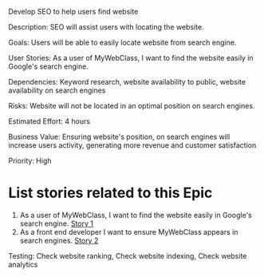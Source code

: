 Develop SEO to help users find website

Description: SEO will assist users with locating the website.

Goals: Users will be able to easily locate website from search engine.

User Stories: As a user of MyWebClass, I want to find the website easily in Google's search engine.

Dependencies: Keyword research, website availability to public, website availability on search engines 

Risks: Website will not be located in an optimal position on search engines.

Estimated Effort: 4 hours

Business Value: Ensuring website's position, on search engines will increase users activity, generating more revenue and customer satisfaction

Priority: High

# List stories related to this Epic
1. As a user of MyWebClass, I want to find the website easily in Google's search engine. [Story 1](https://github.com/bsibanda3/mywebclass-agile-docs/blob/main/documentation/theme_1/initiatives/Epics/Stories/WebsiteCreateStories1.md)
2. As a front end developer I want to ensure MyWebClass appears in search engines. [Story 2](https://github.com/bsibanda3/mywebclass-agile-docs/blob/main/documentation/theme_1/initiatives/Epics/Stories/WebsiteCreateStories2.md)

Testing: Check website ranking, Check website indexing, Check website analytics